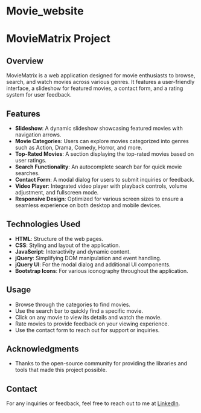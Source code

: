 # Movie_website
<h1>MovieMatrix Project</h1>
<h2>Overview</h2>
<p>MovieMatrix is a web application designed for movie enthusiasts to browse, search, and watch movies across various genres. It features a user-friendly interface, a slideshow for featured movies, a contact form, and a rating system for user feedback.</p>
<h2>Features</h2>
<ul>
    <li><strong>Slideshow</strong>: A dynamic slideshow showcasing featured movies with navigation arrows.</li>
    <li><strong>Movie Categories</strong>: Users can explore movies categorized into genres such as Action, Drama, Comedy, Horror, and more.</li>
    <li><strong>Top-Rated Movies</strong>: A section displaying the top-rated movies based on user ratings.</li>
    <li><strong>Search Functionality</strong>: An autocomplete search bar for quick movie searches.</li>
    <li><strong>Contact Form</strong>: A modal dialog for users to submit inquiries or feedback.</li>
    <li><strong>Video Player</strong>: Integrated video player with playback controls, volume adjustment, and fullscreen mode.</li>
    <li><strong>Responsive Design</strong>: Optimized for various screen sizes to ensure a seamless experience on both desktop and mobile devices.</li>
</ul>
<h2>Technologies Used</h2>
<ul>
    <li><strong>HTML</strong>: Structure of the web pages.</li>
    <li><strong>CSS</strong>: Styling and layout of the application.</li>
    <li><strong>JavaScript</strong>: Interactivity and dynamic content.</li>
    <li><strong>jQuery</strong>: Simplifying DOM manipulation and event handling.</li>
    <li><strong>jQuery UI</strong>: For the modal dialog and additional UI components.</li>
    <li><strong>Bootstrap Icons</strong>: For various iconography throughout the application.</li>
</ul>
<h2>Usage</h2>
<ul>
    <li>Browse through the categories to find movies.</li>
    <li>Use the search bar to quickly find a specific movie.</li>
    <li>Click on any movie to view its details and watch the movie.</li>
    <li>Rate movies to provide feedback on your viewing experience.</li>
    <li>Use the contact form to reach out for support or inquiries.</li>
</ul>
<h2>Acknowledgments</h2>
<ul>
    <li>Thanks to the open-source community for providing the libraries and tools that made this project possible.</li>
</ul>
<h2>Contact</h2>
 <p>For any inquiries or feedback, feel free to reach out to me at <a href="https://www.linkedin.com/in/ana-burcovschi-2a0b8b271">LinkedIn</a>.</p>